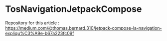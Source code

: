 # TosNavigationJetpackCompose

Repository for this article :
https://medium.com/@thomas.bernard.310/jetpack-compose-la-navigation-expliqu%C3%A9e-b67a223fc09f